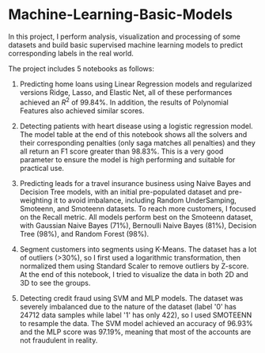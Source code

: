 # Machine-Learning-Basic-Models
In this project, I perform analysis, visualization and processing of some datasets and build basic supervised machine learning models to predict corresponding labels in the real world.

The project includes 5 notebooks as follows:

1. Predicting home loans using Linear Regression models and regularized versions Ridge, Lasso, and Elastic Net, all of these performances achieved an $R^2$ of 99.84%. In addition, the results of Polynomial Features also achieved similar scores.

2. Detecting patients with heart disease using a logistic regression model. The model table at the end of this notebook shows all the solvers and their corresponding penalties (only saga matches all penalties) and they all return an F1 score greater than 98.83%. This is a very good parameter to ensure the model is high performing and suitable for practical use.

3. Predicting leads for a travel insurance business using Naive Bayes and Decision Tree models, with an initial pre-populated dataset and pre-weighting it to avoid imbalance, including Random UnderSamping, Smoteenn, and Smoteenn datasets. To reach more customers, I focused on the Recall metric. All models perform best on the Smoteenn dataset, with Gaussian Naive Bayes (71%), Bernoulli Naive Bayes (81%), Decision Tree (98%), and Random Forest (98%).

4. Segment customers into segments using K-Means. The dataset has a lot of outliers (>30%), so I first used a logarithmic transformation, then normalized them using Standard Scaler to remove outliers by Z-score. At the end of this notebook, I tried to visualize the data in both 2D and 3D to see the groups.

5. Detecting credit fraud using SVM and MLP models. The dataset was severely imbalanced due to the nature of the dataset (label '0' has 24712 data samples while label '1' has only 422), so I used SMOTEENN to resample the data. The SVM model achieved an accuracy of 96.93% and the MLP score was 97.19%, meaning that most of the accounts are not fraudulent in reality.
